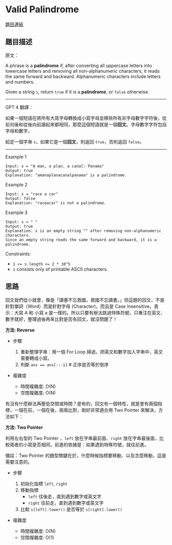 # Valid Palindrome
[題目連結](https://leetcode.com/problems/valid-palindrome/)

## 題目描述
原文：

A phrase is a **palindrome** if, after converting all uppercase letters into lowercase letters and removing all non-alphanumeric characters, it reads the same forward and backward. Alphanumeric characters include letters and numbers.

Given a string `s`, return `true` if it is a **palindrome**, or `false` otherwise.

----

GPT 4 翻譯：

如果一個短語在將所有大寫字母轉換成小寫字母並移除所有非字母數字字符後，從前向後和從後向前讀起來都相同，那麼這個短語就是一個**回文**。字母數字字符包括字母和數字。

給定一個字串 `s`，如果它是一個**回文**，則返回 `true`，否則返回 `false`。

----

Example 1
```
Input: s = "A man, a plan, a canal: Panama"
Output: true
Explanation: "amanaplanacanalpanama" is a palindrome.
```

Example 2
```
Input: s = "race a car"
Output: false
Explanation: "raceacar" is not a palindrome.
```
Example 3
```
Input: s = " "
Output: true
Explanation: s is an empty string "" after removing non-alphanumeric characters.
Since an empty string reads the same forward and backward, it is a palindrome.
```

Constraints:

* `1 <= s.length <= 2 * 10^5`
* `s` consists only of printable ASCII characters.

## 思路

回文我們從小就會，像是「讀書不忘救國，救國不忘讀書。」但這題的回文，不是針對單詞（Word）而是針對字母 (Character)，而且是 Case Insensitive，表示：大寫 A 和 小寫 a 是一樣的。所以只要有辦法跳過特殊符號，只專注在英文、數字就好，整理過後再來比對是否有回文，就沒問題了！

**方法: Reverse**

* 步驟
    1. 重新整理字串：用一個 For Loop 掃過，把英文和數字加入字串中，英文需要轉成小寫。
    2. 判斷 `ans == ans[::-1]`  # 正序是否等於倒序

* 複雜度
    * 時間複雜度: O(N)
    * 空間複雜度: O(N)


有沒有什麼辦法再壓低空間或時間？是有的，回文有一個特性，就是會有兩個指標，一個在前，一個在後，兩兩比對，剛好非常適合用 Two Pointer 來解決，方法如下：

**方法: Two Pointer**

利用左右型的 Two Pointer ，`left` 放在字串最前面、`right` 放在字串最後面，比較兩者的小寫是否相同，前進的依據是：如果遇到特殊符號，就往前進。

備註：Two Pointer 的題型關鍵在於，什麼時候指標要移動、以及怎麼移動，這是需要注意的。

* 步驟
    1. 初始化指標 `left`, `right`
    2. 移動指標
        - `left` 往後走，直到遇到數字或英文字
        - `right` 往前走，直到遇到數字或英文字
    3. 比較 `s[left].lower()` 是否等於 `s[right].lower()`

* 複雜度
    * 時間複雜度: O(N)
    * 空間複雜度: O(1)
